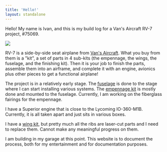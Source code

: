 ```yaml
---
title: 'Hello!'
layout: standalone
---
```


Hello! My name is Ivan, and this is my build log for a Van's Aircraft RV-7 project, #75069.

![](/cover-2.jpeg)

RV-7 is a side-by-side seat airplane from [Van's Aircraft](https://www.vansaircraft.com/). What you buy from them is a "kit", a set of parts in 4 sub-kits (the empennage, the wings, the fuselage, and the finishing kit). Then it is your job to finish the parts, assemble them into an airframe, and complete it with an engine, avionics plus other pieces to get a functional airplane!

The project is in a relatively early stage. The [fuselage](/category/fuselage) is done to the stage where I can start installing various systems. The [empennage kit](/category/empennage) is mostly done and mounted to the fuselage. Currently, I am working on the fiberglass fairings for the empennage.

I have a Superior engine that is close to the Lycoming IO-360-M1B. Currently, it is all taken apart and just sits in various boxes. 

I have a [wing kit](/category/wing), but pretty much all the ribs are laser-cut parts and I need to replace them. Cannot make any meaningful progress on them.

I am building in my garage at this point. This website is to document the process, both for my entertainment and for documentation purposes.

